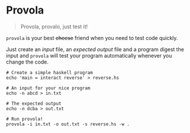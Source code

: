 # Provola

> Provola, provalo, just test it!


`provola` is your best ~~cheese~~ friend when you need to test code quickly.

Just create an *input* file, an *expected output* file and a program digest the
input and `provola` will test your program automatically whenever
you change the code.

```shell
# Create a simple haskell program
echo 'main = interact reverse' > reverse.hs

# An input for your nice program
echo -n abcd > in.txt

# The expected output
echo -n dcba > out.txt

# Run provola!
provola -i in.txt -o out.txt -s reverse.hs -w .
```
